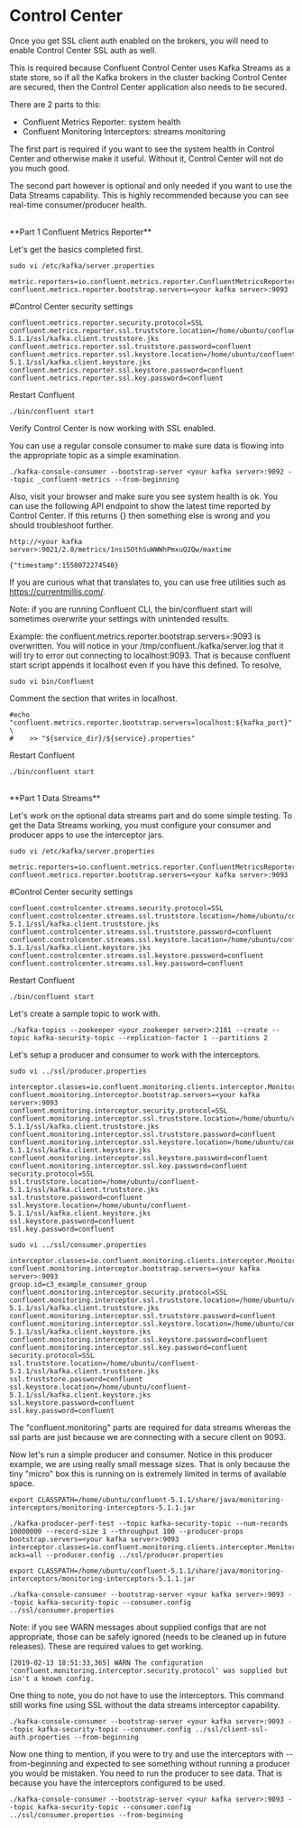 # Control Center

Once you get SSL client auth enabled on the brokers, you will need to enable Control Center SSL auth as well.

This is required because Confluent Control Center uses Kafka Streams as a state store, so if all the Kafka brokers in the cluster backing Control Center are secured, then the Control Center application also needs to be secured.

There are 2 parts to this:

- Confluent Metrics Reporter: system health
- Confluent Monitoring Interceptors: streams monitoring

The first part is required if you want to see the system health in Control Center and otherwise make it useful. Without it, Control Center will not do you much good.

The second part however is optional and only needed if you want to use the Data Streams capability. This is highly recommended because you can see real-time consumer/producer health.

<br/>
**Part 1
Confluent Metrics Reporter**

Let's get the basics completed first.

```
sudo vi /etc/kafka/server.properties

metric.reporters=io.confluent.metrics.reporter.ConfluentMetricsReporter
confluent.metrics.reporter.bootstrap.servers=<your kafka server>:9093
```

#Control Center security settings
```
confluent.metrics.reporter.security.protocol=SSL
confluent.metrics.reporter.ssl.truststore.location=/home/ubuntu/confluent-5.1.1/ssl/kafka.client.truststore.jks
confluent.metrics.reporter.ssl.truststore.password=confluent
confluent.metrics.reporter.ssl.keystore.location=/home/ubuntu/confluent-5.1.1/ssl/kafka.client.keystore.jks
confluent.metrics.reporter.ssl.keystore.password=confluent
confluent.metrics.reporter.ssl.key.password=confluent
```

Restart Confluent

```
./bin/confluent start
```

Verify Control Center is now working with SSL enabled.

You can use a regular console consumer to make sure data is flowing into the appropriate topic as a simple examination.

```
./kafka-console-consumer --bootstrap-server <your kafka server>:9092 --topic _confluent-metrics --from-beginning
```

Also, visit your browser and make sure you see system health is ok. You can use the following API endpoint to show the latest time reported by Control Center. If this returns {} then something else is wrong and you should troubleshoot further.

```
http://<your kafka server>:9021/2.0/metrics/1nsiSOthSuWWWhPmxuQ2Qw/maxtime

{"timestamp":1550072274540}
```

If you are curious what that translates to, you can use free utilities such as https://currentmillis.com/.

Note: if you are running Confluent CLI, the bin/confluent start will sometimes overwrite your settings with unintended results.

Example: the confluent.metrics.reporter.bootstrap.servers=<your kafka server>:9093 is overwritten. You will notice in your /tmp/confluent.<logdir>/kafka/server.log that it will try to error out connecting to localhost:9093. That is because confluent start script appends it localhost even if you have this defined. To resolve,

```
sudo vi bin/Confluent
```
Comment the section that writes in localhost.

```
#echo "confluent.metrics.reporter.bootstrap.servers=localhost:${kafka_port}" \
#    >> "${service_dir}/${service}.properties"
```

Restart Confluent

```
./bin/confluent start
```

<br/>
**Part 1
Data Streams**

Let's work on the optional data streams part and do some simple testing. To get the Data Streams working, you must configure your consumer and producer apps to use the interceptor jars.

```
sudo vi /etc/kafka/server.properties

metric.reporters=io.confluent.metrics.reporter.ConfluentMetricsReporter
confluent.metrics.reporter.bootstrap.servers=<your kafka server>:9093
```

#Control Center security settings
```
confluent.controlcenter.streams.security.protocol=SSL
confluent.controlcenter.streams.ssl.truststore.location=/home/ubuntu/confluent-5.1.1/ssl/kafka.client.truststore.jks
confluent.controlcenter.streams.ssl.truststore.password=confluent
confluent.controlcenter.streams.ssl.keystore.location=/home/ubuntu/confluent-5.1.1/ssl/kafka.client.keystore.jks
confluent.controlcenter.streams.ssl.keystore.password=confluent
confluent.controlcenter.streams.ssl.key.password=confluent
```

Restart Confluent

```
./bin/confluent start
```

Let's create a sample topic to work with.

```
./kafka-topics --zookeeper <your zookeeper server>:2181 --create --topic kafka-security-topic --replication-factor 1 --partitions 2
```

Let's setup a producer and consumer to work with the interceptors.

```
sudo vi ../ssl/producer.properties

interceptor.classes=io.confluent.monitoring.clients.interceptor.MonitoringProducerInterceptor
confluent.monitoring.interceptor.bootstrap.servers=<your kafka server>:9093
confluent.monitoring.interceptor.security.protocol=SSL
confluent.monitoring.interceptor.ssl.truststore.location=/home/ubuntu/confluent-5.1.1/ssl/kafka.client.truststore.jks
confluent.monitoring.interceptor.ssl.truststore.password=confluent
confluent.monitoring.interceptor.ssl.keystore.location=/home/ubuntu/confluent-5.1.1/ssl/kafka.client.keystore.jks
confluent.monitoring.interceptor.ssl.keystore.password=confluent
confluent.monitoring.interceptor.ssl.key.password=confluent
security.protocol=SSL
ssl.truststore.location=/home/ubuntu/confluent-5.1.1/ssl/kafka.client.truststore.jks
ssl.truststore.password=confluent
ssl.keystore.location=/home/ubuntu/confluent-5.1.1/ssl/kafka.client.keystore.jks
ssl.keystore.password=confluent
ssl.key.password=confluent
```

```
sudo vi ../ssl/consumer.properties

interceptor.classes=io.confluent.monitoring.clients.interceptor.MonitoringConsumerInterceptor
confluent.monitoring.interceptor.bootstrap.servers=<your kafka server>:9093
group.id=c3_example_consumer_group
confluent.monitoring.interceptor.security.protocol=SSL
confluent.monitoring.interceptor.ssl.truststore.location=/home/ubuntu/confluent-5.1.1/ssl/kafka.client.truststore.jks
confluent.monitoring.interceptor.ssl.truststore.password=confluent
confluent.monitoring.interceptor.ssl.keystore.location=/home/ubuntu/confluent-5.1.1/ssl/kafka.client.keystore.jks
confluent.monitoring.interceptor.ssl.keystore.password=confluent
confluent.monitoring.interceptor.ssl.key.password=confluent
security.protocol=SSL
ssl.truststore.location=/home/ubuntu/confluent-5.1.1/ssl/kafka.client.truststore.jks
ssl.truststore.password=confluent
ssl.keystore.location=/home/ubuntu/confluent-5.1.1/ssl/kafka.client.keystore.jks
ssl.keystore.password=confluent
ssl.key.password=confluent
```

The "confluent.monitoring" parts are required for data streams whereas the ssl parts are just because we are connecting with a secure client on 9093.

Now let's run a simple producer and consumer. Notice in this producer example, we are using really small message sizes. That is only because the tiny "micro" box this is running on is extremely limited in terms of available space.

```
export CLASSPATH=/home/ubuntu/confluent-5.1.1/share/java/monitoring-interceptors/monitoring-interceptors-5.1.1.jar

./kafka-producer-perf-test --topic kafka-security-topic --num-records 10000000 --record-size 1 --throughput 100 --producer-props bootstrap.servers=<your kafka server>:9093 interceptor.classes=io.confluent.monitoring.clients.interceptor.MonitoringProducerInterceptor acks=all --producer.config ../ssl/producer.properties

export CLASSPATH=/home/ubuntu/confluent-5.1.1/share/java/monitoring-interceptors/monitoring-interceptors-5.1.1.jar

./kafka-console-consumer --bootstrap-server <your kafka server>:9093 --topic kafka-security-topic --consumer.config ../ssl/consumer.properties
```

Note: if you see WARN messages about supplied configs that are not appropriate, those can be safely ignored (needs to be cleaned up in future releases). These are required values to get working.

```
[2019-02-13 18:51:33,365] WARN The configuration 'confluent.monitoring.interceptor.security.protocol' was supplied but isn't a known config.
```

One thing to note, you do not have to use the interceptors. This command still works fine using SSL without the data streams interceptor capability.
```
./kafka-console-consumer --bootstrap-server <your kafka server>:9093 --topic kafka-security-topic --consumer.config ../ssl/client-ssl-auth.properties --from-beginning
```

Now one thing to mention, if you were to try and use the interceptors with --from-beginning and expected to see something without running a producer you would be mistaken. You need to run the producer to see data. That is because you have the interceptors configured to be used.
```
./kafka-console-consumer --bootstrap-server <your kafka server>:9093 --topic kafka-security-topic --consumer.config ../ssl/consumer.properties --from-beginning
```
